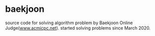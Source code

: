 # baekjoon
source code for solving algorithm problem by Baekjoon Online Judge(www.acmicpc.net).
started solving problems since March 2020.